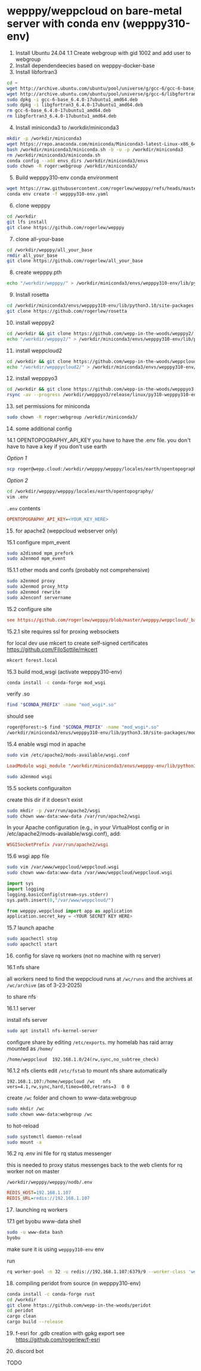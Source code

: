 # wepppy/weppcloud on bare-metal server with conda env (wepppy310-env)

1. Install Ubuntu 24.04
1.1 Create webgroup with gid 1002 and add user to webgroup
2. Install dependendeecies based on wepppy-docker-base
3. Install libfortran3
```bash
cd ~
wget http://archive.ubuntu.com/ubuntu/pool/universe/g/gcc-6/gcc-6-base_6.4.0-17ubuntu1_amd64.deb
wget http://archive.ubuntu.com/ubuntu/pool/universe/g/gcc-6/libgfortran3_6.4.0-17ubuntu1_amd64.deb
sudo dpkg -i gcc-6-base_6.4.0-17ubuntu1_amd64.deb
sudo dpkg -i libgfortran3_6.4.0-17ubuntu1_amd64.deb
rm gcc-6-base_6.4.0-17ubuntu1_amd64.deb 
rm libgfortran3_6.4.0-17ubuntu1_amd64.deb
```

4. Install miniconda3 to /workdir/miniconda3
```bash
mkdir -p /workdir/miniconda3
wget https://repo.anaconda.com/miniconda/Miniconda3-latest-Linux-x86_64.sh -O /workdir/miniconda3/miniconda.sh
bash /workdir/miniconda3/miniconda.sh -b -u -p /workdir/miniconda3
rm /workdir/miniconda3/miniconda.sh
conda config --add envs_dirs /workdir/miniconda3/envs
sudo chown -R roger:webgroup /workdir/miniconda3/
```

5. Build wepppy310-env conda environment
```bash
wget https://raw.githubusercontent.com/rogerlew/wepppy/refs/heads/master/wepppy310-env.yaml
conda env create -f wepppy310-env.yaml
```

6. clone wepppy
```bash
cd /workdir
git lfs install
git clone https://github.com/rogerlew/wepppy
```

7. clone all-your-base
```bash
cd /workdir/wepppy/all_your_base
rmdir all_your_base
git clone https://github.com/rogerlew/all_your_base
```

8. create wepppy.pth
```bash
echo "/workdir/wepppy/" > /workdir/miniconda3/envs/wepppy310-env/lib/python3.10/site-packages/wepppy.pth
```

9. Install rosetta
```bash
cd /workdir/miniconda3/envs/wepppy310-env/lib/python3.10/site-packages
git clone https://github.com/rogerlew/rosetta
```


10. install wepppy2
```bash
cd /workdir && git clone https://github.com/wepp-in-the-woods/wepppy2/
echo "/workdir/wepppy2/" > /workdir/miniconda3/envs/wepppy310-env/lib/python3.10/site-packages/wepp_runner.pth
```

11. install weppcloud2
```bash
cd /workdir && git clone https://github.com/wepp-in-the-woods/weppcloud2/
echo "/workdir/wepppycloud2/" > /workdir/miniconda3/envs/wepppy310-env/lib/python3.10/site-packages/weppcloud2.pth
```

12. install wepppyo3
```bash
cd /workdir && git clone https://github.com/wepp-in-the-woods/wepppyo3
rsync -av --progress /workdir/wepppyo3/release/linux/py310-wepppy310-env/wepppyo3/  /workdir/miniconda3/envs/wepppy310-env/lib/python3.10/site-packages/wepppyo3/
```


13. set permissions for miniconda
```bash
sudo chown -R roger:webgroup /workdir/miniconda3/
```

14. some additional config

14.1 OPENTOPOGRAPHY_API_KEY
you have to have the .env file. you don't have to have a key if you don't use earth


_Option 1_
```bash
scp roger@wepp.cloud:/workdir/wepppy/wepppy/locales/earth/opentopography/.env /workdir/wepppy/wepppy/locales/earth/opentopography/.env
```
_Option 2_

```bash
cd /workdir/wepppy/wepppy/locales/earth/opentopography/
vim .env
```

`.env` contents
```ini
OPENTOPOGRAPHY_API_KEY=<YOUR_KEY_HERE>
```


15. for apache2 (weppcloud webserver only)

15.1 configure mpm_event
```bash
sudo a2dismod mpm_prefork
sudo a2enmod mpm_event
```

15.1.1 other mods and confs (probably not comprehensive)
```bash
sudo a2enmod proxy
sudo a2enmod proxy_http
sudo a2enmod rewrite
sudo a2enconf servername
```

15.2 configure site
```conf
see https://github.com/rogerlew/wepppy/blob/master/wepppy/weppcloud/_baremetal/weppcloud.conf
```

15.2.1 site requires ssl for proxing websockets

for local dev use mkcert to create self-signed certificates https://github.com/FiloSottile/mkcert

```bash
mkcert forest.local
```

15.3 build mod_wsgi (activate wepppy310-env)
```bash
conda install -c conda-forge mod_wsgi
```

verify .so
```bash
find "$CONDA_PREFIX" -name "mod_wsgi*.so"
```

should see
```bash
roger@forest:~$ find "$CONDA_PREFIX" -name "mod_wsgi*.so"
/workdir/miniconda3/envs/wepppy310-env/lib/python3.10/site-packages/mod_wsgi/server/mod_wsgi-py310.cpython-310-x86_64-linux-gnu.so
```

15.4 enable wsgi mod in apache
```bash
sudo vim /etc/apache2/mods-available/wsgi.conf
```

```conf
LoadModule wsgi_module "/workdir/miniconda3/envs/wepppy-env/lib/python3.12/site-packages/mod_wsgi/server/mod_wsgi-py312.cpython-312-x86_64-linux-gnu.so"
```

```bash
sudo a2enmod wsgi
```

15.5 sockets configuraiton

create this dir if it doesn't exist
```bash
sudo mkdir -p /var/run/apache2/wsgi
sudo chown www-data:www-data /var/run/apache2/wsgi
```

In your Apache configuration (e.g., in your VirtualHost config or in /etc/apache2/mods-available/wsgi.conf), add:
```conf
WSGISocketPrefix /var/run/apache2/wsgi
```

15.6 wsgi app file
```bash
sudo vim /var/www/weppcloud/weppcloud.wsgi
sudo chown www-data:www-data /var/www/weppcloud/weppcloud.wsgi
```

```python
import sys
import logging
logging.basicConfig(stream=sys.stderr)
sys.path.insert(0,"/var/www/weppcloud/")

from wepppy.weppcloud import app as application
application.secret_key = <YOUR SECRET KEY HERE>
```

15.7 launch apache
```bash
sudo apachectl stop
sudo apachctl start
```

16. config for slave rq workers (not no machine with rq server)

16.1 nfs share

all workers need to find the weppcloud runs at `/wc/runs` and the archives at `/wc/archive` (as of 3-23-2025)

to share nfs

16.1.1 server

install nfs server
```bash
sudo apt install nfs-kernel-server
```

configure share by editing `/etc/exports`. my homelab has raid array mounted as `/home/`
```
/home/weppcloud  192.168.1.0/24(rw,sync,no_subtree_check)
```

16.1.2 nfs clients
edit `/etc/fstab` to mount nfs share automatically
```
192.168.1.107:/home/weppcloud /wc   nfs    vers=4.1,rw,sync,hard,timeo=600,retrans=3  0 0
```

create `/wc` folder and chown to www-data:webgroup
```bash
sudo mkdir /wc
sudo chown www-data:webgroup /wc
```

to hot-reload
```bash
sudo systemctl daemon-reload
sudo mount -a
```




16.2 rq .env ini file for rq status messenger

this is needed to proxy status messenges back to the web clients for rq worker not on master

`/workdir/wepppy/wepppy/nodb/.env`
```ini
REDIS_HOST=192.168.1.107
REDIS_URL=redis://192.168.1.107
```

17. launching rq workers


17.1 get byobu www-data shell
```bash
sudo -u www-data bash
byobu
```

make sure it is using `wepppy310-env` env

run
```bash
rq worker-pool -n 32 -u redis://192.168.1.107:6379/9 --worker-class 'wepppy.rq.WepppyRqWorker' high default low
```


18. compiling peridot from source (in wepppy310-env)
```bash
conda install -c conda-forge rust
cd /workdir
git clone https://github.com/wepp-in-the-woods/peridot
cd peridot
cargo clean
cargo build --release
```

19. f-esri for .gdb creation with gpkg export
see https://github.com/rogerlew/f-esri

20. discord bot 

TODO